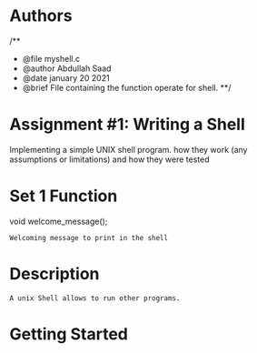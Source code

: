 
# Authors
/**
 * @file myshell.c
 * @author Abdullah Saad
 * @date january 20 2021
 * @brief File containing the function operate for shell.
 **/


# Assignment #1: Writing a Shell
Implementing a simple UNIX shell program.
how they work (any assumptions or limitations) and how they were tested
# Set 1 Function


void welcome_message();

    Welcoming message to print in the shell






# Description
    A unix Shell allows to run other programs.

#   Getting Started
